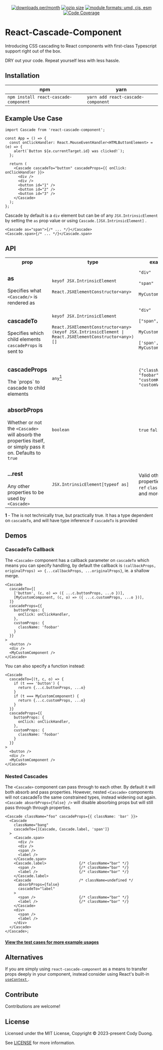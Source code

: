 <div align="center">
  <a href="https://www.npmjs.com/package/react-cascade-component"><img src="https://img.shields.io/npm/v/react-cascade-component.svg" alt="downloads per/month"></a>
  <a href="https://bundlephobia.com/result?p=react-cascade-component" title="react-cascade-component latest minified+gzip size"><img src="https://badgen.net/bundlephobia/minzip/react-cascade-component" alt="gzip size"></a>
  <a href="#alternative-installation-methods"><img src="https://img.shields.io/badge/module%20formats-umd%2C%20cjs%2C%20esm-green.svg" alt="module formats: umd, cjs, esm"></a>
  <a href="https://codecov.io/gh/codyduong/react-cascade-component"><img src="https://codecov.io/gh/codyduong/react-cascade-component/coverage.svg?branch=main" alt="Code Coverage"></a>
</div>

# React-Cascade-Component

Introducing CSS cascading to React components with first-class Typescript support right out of the box.

DRY out your code. Repeat yourself less with less hassle.

## Installation

| npm  | yarn |
| ------------- | ------------- |
| `npm install react-cascade-component` | `yarn add react-cascade-component` |

## Example Use Case

```tsx
import Cascade from 'react-cascade-component';

const App = () => {
  const onClickHandler: React.MouseEventHandler<HTMLButtonElement> = (e) => {
    alert(`Button ${e.currentTarget.id} was clicked!`);
  };

  return (
    <Cascade cascadeTo="button" cascadeProps={{ onClick: onClickHandler }}>
      <div />
      <div />
      <button id="1" />
      <button id="2" />
      <button id="3" />
    </Cascade>
  );
};
```

Cascade by default is a `div` element but can be of any `JSX.IntrinsicElement` by setting
the `as` prop value or using `Cascade.[JSX.IntrinsicElement]` .

```tsx
<Cascade as="span">{/* ... */}</Cascade>
<Cascade.span>{/* ... */}</Cascade.span>
```
## API

<table>
  <tr>
    <th>prop</th>
    <th>type</th>
    <th>examples</th>
  </tr>
  <tr>
    <td>
      <h3>as</h3>
      Specifies what <code>&lt;Cascade/&gt;</code> is rendered as  
    </td>
    <td>
      <code>keyof JSX.IntrinsicElement</code><br></br>
      <code>React.JSXElementConstructor&lt;any&gt;</code>
    </td>
    <td>
      <code>"div"</code><br></br>
      <code>"span"</code><br></br>
      <code>MyCustomComponent</code><br></br>
    </td>
  </td>
  <tr>
    <td>
      <h3>cascadeTo</h3>
      Specifies which child elements <code>cascadeProps</code> is sent to 
    </td>
    <td>
      <code>keyof JSX.IntrinsicElement</code><br></br>
      <code>React.JSXElementConstructor&lt;any&gt;</code>
      <code>(keyof JSX.IntrinsicElement | React.JSXElementConstructor&lt;any&gt;)[]</code><br></br>
    </td>
    <td>
      <code>"div"</code><br></br>
      <code>["span", "div"]</code><br></br>
      <code>MyCustomComponent</code><br></br>
      <code>['span', MyCustomComponent]</code><br></br>
    </td>
  </tr>
  <tr>
    <td>
      <h3>cascadeProps</h3>
      The `props` to cascade to child elements
    </td>
    <td>
      <code>any</code><a href="#footnote-1"><sup>1</sup></a>
    </td>
    <td>
      <code>{"className": "foobar", "customKey": "customValue"}</code>
    </td>
  </tr>
  <tr>
    <td>
      <h3>absorbProps</h3>
      Whether or not the <code>&lt;Cascade&gt;</code> will absorb the
      properties itself, or simply pass it on. Defaults to <code>true</code>
    </td>
    <td>
      <code>boolean</code>
    </td>
    <td>
      <code>true</code> <code>false</code>
    </td>
  </tr>
  <tr>
    <td>
      <h3>...rest</h3>
      Any other properties to be used by <code>&lt;Cascade&gt;</code>
    </td>
    <td>
      <code>JSX.IntrinsicElement[typeof as]</code>
    </td>
    <td>
      Valid other properties may be <code>ref</code> <code>className</code> <code>id</code> and more
    </td>
  </tr>
</table>
<p id="footnote-1"><b>1</b> - The is not technically true, but practically true. It has a type dependent on <code>cascadeTo</code>, and will have type inference if <code>cascadeTo</code> is provided</p>

## Demos

### CascadeTo Callback
The `<Cascade>` component has a callback parameter on `cascadeTo` which means you can specify handling, by default the callback is `(callbackProps, originalProps) => {...callbackProps, ...originalProps}`, ie. a shallow merge.

```tsx
<Cascade
  cascadeTo={[
    ['button', (c, o) => ({ ...c.buttonProps, ...o })],
    [MyCustomComponent, (c, o) => ({ ...c.customProps, ...o })],
  ]}
  cascadeProps={{
    buttonProps: {
      onClick: onClickHandler,
    },
    customProps: {
      className: 'foobar'
    }
  }}
>
  <button />
  <div />
  <MyCustomComponent />
</Cascade>
```

You can also specify a function instead:
```tsx
<Cascade
  cascadeTo={(t, c, o) => {
    if (t === 'button') {
      return {...c.buttonProps, ...o}
    }
    if (t === MyCustomComponent) {
      return {...c.customProps, ...o}
    }
  }}
  cascadeProps={{
    buttonProps: {
      onClick: onClickHandler,
    },
    customProps: {
      className: 'foobar'
    }
  }}
>
  <button />
  <div />
  <MyCustomComponent />
</Cascade>
```

### Nested Cascades
The `<Cascade>` component can pass through to each other. By default it will both absorb and pass properties.
However, nested `<Cascade>` components will not cascadeTo the same constrained types, instead widening out again. 
`<Cascade absorbProps={false} />` will disable absorbing props but will still pass through through properties.

```tsx
<Cascade className="foo" cascadeProps={{ className: 'bar' }}>
  <Cascade 
    className="bang" 
    cascadeTo={[Cascade, Cascade.label, 'span']}
  >
    <Cascade.span>                
      <div />
      <div />
      <span />                    
      <label />
    </Cascade.span>
    <Cascade.label>               {/* className="bar" */}
      <span />                    {/* className="bar" */}
      <label />                   {/* className="bar" */}
    </Cascade.label>
    <Cascade                      /* className=undefined */
      absorbProps={false}
      cascadeTo="label"
    > 
      <span />                    {/* className="bar" */}
      <label />                   {/* className="bar" */}
    </Cascade>
    <div>
      <span />
      <label />
    </div>
  </Cascade>
</Cascade>;
```

#### [View the test cases for more example usages](./packages/react-cascade-component/src/__tests__/Cascade.test.tsx)

## Alternatives

If you are simply using `react-cascade-component` as a means to transfer props deeply in your component, 
instead consider using React's built-in [ `useContext` ](https://react.dev/reference/react/useContext).

## Contribute

Contributions are welcome!

## License

Licensed under the MIT License, Copyright © 2023-present Cody Duong.

See [LICENSE](./LICENSE) for more information.
